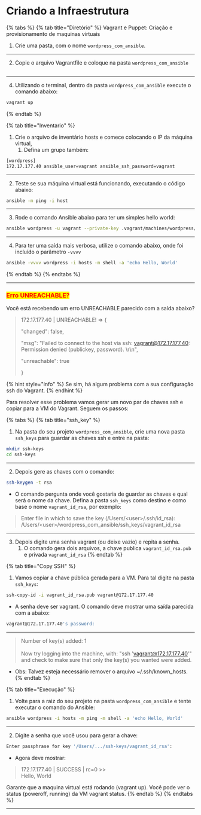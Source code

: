 # Criando a Infraestrutura

{% tabs %}
{% tab title="Diretório" %}
Vagrant e Puppet: Criação e provisionamento de maquinas virtuais

1. Crie uma pasta, com o nome `wordpress_com_ansible`.

***

2. Copie o arquivo Vagrantfile e coloque na pasta `wordpress_com_ansible`

```yaml
```

***

4. Utilizando o terminal, dentro da pasta `wordpress_com_ansible` execute o comando abaixo:

```bash
vagrant up
```
{% endtab %}

{% tab title="Inventario" %}
1. Crie o arquivo de inventário hosts e comece colocando o IP da máquina virtual,&#x20;
   1. Defina um grupo também:

```bash
[wordpress]
172.17.177.40 ansible_user=vagrant ansible_ssh_password=vagrant
```

***

2. Teste se sua máquina virtual está funcionando, executando o código abaixo:

```bash
ansible -m ping -i host
```

***

3. Rode o comando Ansible abaixo para ter um simples hello world:

```bash
ansible wordpress -u vagrant --private-key .vagrant/machines/wordpress/virtualbox/private_key -i hosts -m shell -a 'echo Hello, World'
```

***

4. Para ter uma saída mais verbosa, utilize o comando abaixo, onde foi incluído o parâmetro `-vvvv`

```bash
ansible -vvvv wordpress -i hosts -m shell -a 'echo Hello, World'
```


{% endtab %}
{% endtabs %}

***

### <mark style="color:red;">Erro UNREACHABLE?</mark>

Você está recebendo um erro UNREACHABLE parecido com a saída abaixo?

> 172.17.177.40 | UNREACHABLE! => {
>
> &#x20;   "changed": false,
>
> &#x20;   "msg": "Failed to connect to the host via ssh: vagrant@172.17.177.40: Permission denied (publickey, password). \r\n",
>
> &#x20;   "unreachable": true
>
> }

{% hint style="info" %}
Se sim, há algum problema com a sua configuração ssh do Vagrant.&#x20;
{% endhint %}

Para resolver esse problema vamos gerar um novo par de chaves ssh e copiar para a VM do Vagrant. Seguem os passos:

{% tabs %}
{% tab title="ssh_key" %}
1. Na pasta do seu projeto `wordpress_com_ansible`, crie uma nova pasta `ssh_keys` para guardar as chaves ssh e entre na pasta:

```bash
mkdir ssh-keys
cd ssh-keys
```

***

2. Depois gere as chaves com o comando:

```bash
ssh-keygen -t rsa
```

* O comando pergunta onde você gostaria de guardar as chaves e qual será o nome da chave. Defina a pasta `ssh_keys` como destino e como base o nome `vagrant_id_rsa`, por exemplo:

> Enter file in which to save the key (/Users/\<user>/.ssh/id\_rsa):\
> /Users/\<user>/wordpress\_com\_ansible/ssh\_keys/vagrant\_id\_rsa

***

3. Depois digite uma senha vagrant (ou deixe vazio) e repita a senha.
   1. O comando gera dois arquivos, a chave publica `vagrant_id_rsa.pub` e privada `vagrant_id_rsa`
{% endtab %}

{% tab title="Copy SSH" %}
1. Vamos copiar a chave pública gerada para a VM. Para tal digite na pasta `ssh_keys`:

```bash
ssh-copy-id -i vagrant_id_rsa.pub vagrant@172.17.177.40
```

* A senha deve ser vagrant. O comando deve mostrar uma saída parecida com a abaixo:

```bash
vagrant@172.17.177.40's password:
```

***

> Number of key(s) added:     1\
> \
> Now try logging into the machine, with:   "ssh 'vagrant@172.17.177.40'"\
> and check to make sure that only the key(s) you wanted were added.

* Obs: Talvez esteja necessário remover o arquivo \~/.ssh/known\_hosts.
{% endtab %}

{% tab title="Execução" %}
1. Volte para a raiz do seu projeto na pasta `wordpress_com_ansible` e tente executar o comando do Ansible:

```bash
ansible wordpress -i hosts -m ping -m shell -a 'echo Hello, World'
```

***

2. Digite a senha que você usou para gerar a chave:

```bash
Enter passphrase for key '/Users/.../ssh-keys/vagrant_id_rsa': 
```

* Agora deve mostrar:

> 172.17.177.40 | SUCCESS | rc=0 >>\
> Hello, World

Garante que a maquina virtual está rodando (vagrant up). Você pode ver o status (poweroff, running) da VM vagrant status.
{% endtab %}
{% endtabs %}

***
